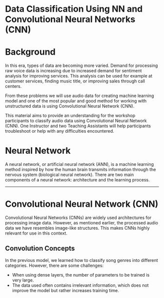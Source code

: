 # Data Classification Using NN and Convolutional Neural Networks (CNN)

# Background

In this era, types of data are becoming more varied. Demand for processing raw voice data is increasing due to increased demand for sentiment analysis for improving services. This analysis can be used for example at customer services, finding music title, or improving sales through call centers. 

From these problems we will use audio data for creating machine learning model and one of the most popular and good method for working with unstructured data is using Convolutional Neural Network (CNN).

This material aims to provide an understanding for the workshop participants to classify audio data using Convolutional Neural Network (CNN). One Instructor and two Teaching Assistants will help participants troubleshoot or help with any difficulties encountered.

# Neural Network

A neural network, or artificial neural network (ANN), is a machine learning method inspired by how the human brain transmits information through the nervous system (biological neural network). There are two main components of a neural network: architecture and the learning process.

---
# Convolutional Neural Network (CNN) 

Convolutional Neural Networks (CNNs) are widely used architectures for processing image data. However, as mentioned earlier, the processed audio data we have resembles image-like structures. This makes CNNs highly relevant for use in this context.  

## **Convolution Concepts**  
In the previous model, we learned how to classify song genres into different categories. However, there are some challenges:  

- When using dense layers, the number of parameters to be trained is very large.  
- The data used often contains irrelevant information, which does not improve the model but rather increases training time.  


